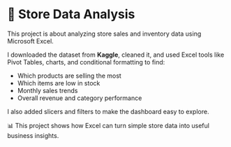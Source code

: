 # 🛒 Store Data Analysis

This project is about analyzing store sales and inventory data using Microsoft Excel.

I downloaded the dataset from **Kaggle**, cleaned it, and used Excel tools like Pivot Tables, charts, and conditional formatting to find:

- Which products are selling the most
- Which items are low in stock
- Monthly sales trends
- Overall revenue and category performance

I also added slicers and filters to make the dashboard easy to explore.

📊 This project shows how Excel can turn simple store data into useful business insights.
